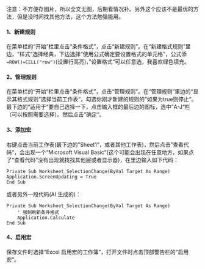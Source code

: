 注意：不方便存图片，所以全文无图，后期看情况补。另外这个应该不是最优的方法，但是没时间找其他方法，这个方法勉强能用。
#### 1、新建规则
在菜单栏的“开始”栏里点击“条件格式”，点击“新建规则”。在“新建格式规则”里边，“样式”选择经典，下边选择“使用公式确定要设置格式的单元格”，公式添`=ROW()=CELL("row")`(设置行高亮)，”设置格式“可以任意选，我喜欢绿色填充。

#### 2、管理规则
在菜单栏的“开始”栏里点击“条件格式”，点击“管理规则”。在“管理规则”里边的“显示其格式规则”选择当前工作表“，勾选你刚才新建的规则的”如果为true则停止“。
最下边的”适用于“要自己选择一下，点击输入框的最后边的图标，选中”A-J“栏（可以按照需要选择）。然后点击”确定“。
#### 3、添加宏
右键点击当前工作表(最下边的”Sheet1“，或者其他工作表)，然后点击”查看代码“，会出现一个“Microsoft Visual Basic”(这个可能会出现在任意地方，如果点了“查看代码”没有出现就找找其他层或者显示器)，在里边输入如下代码：
```
Private Sub Worksheet_SelectionChange(ByVal Target As Range)
Application.ScreenUpdating = True
End Sub
```

或者另外一段代码(AI 生成的)：
```
Private Sub Worksheet_SelectionChange(ByVal Target As Range)
    ' 强制刷新条件格式
    Application.Calculate
End Sub
```

#### 4、启用宏
保存文件时选择“Excel 启用宏的工作簿”，打开文件时点击顶部警告栏的“启用宏”。
